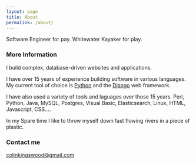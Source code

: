 ```yaml
---
layout: page
title: About
permalink: /about/
---
```


Software Engineer for pay.
Whitewater Kayaker for play.

### More Information

I build complex, database-driven websites and applications. 

I have over 15 years of experience building software in various languages. My current tool of choice is [Python](https://www.python.org/) and the [Django](https://www.djangoproject.com/start/overview/) web framework. 

I have also used a variety of tools and laguages over those 15 years. Perl, Python, Java, MySQL, Postgres, Visual Basic, Elasticsearch, Linux, HTML, Javascript, CSS.... 
 
In my Spare time I like to throw myself down fast flowing rivers in a piece of plastic.

### Contact me

[colinkingswood@gmail.com](mailto:colinkingswood@gmail.com)